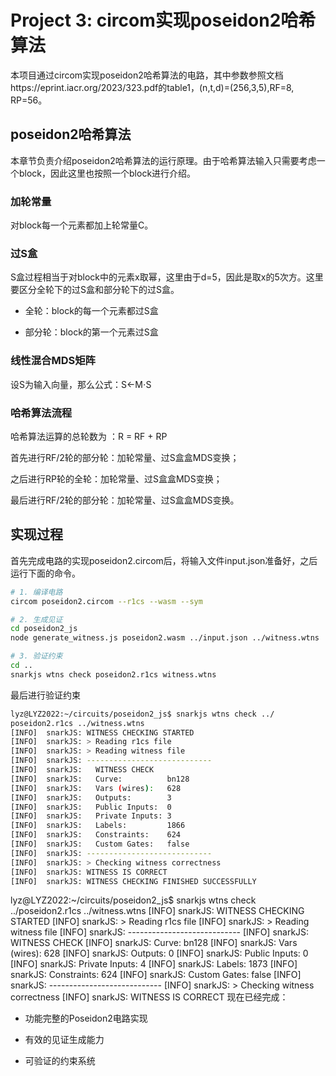 # Project 3:  circom实现poseidon2哈希算法

本项目通过circom实现poseidon2哈希算法的电路，其中参数参照文档https://eprint.iacr.org/2023/323.pdf的table1，(n,t,d)=(256,3,5),RF=8, RP=56。
##  poseidon2哈希算法
本章节负责介绍poseidon2哈希算法的运行原理。由于哈希算法输入只需要考虑一个block，因此这里也按照一个block进行介绍。

### 加轮常量
对block每一个元素都加上轮常量C。

###  过S盒
S盒过程相当于对block中的元素x取幂，这里由于d=5，因此是取x的5次方。这里要区分全轮下的过S盒和部分轮下的过S盒。

- 全轮：block的每一个元素都过S盒

- 部分轮：block的第一个元素过S盒


### 线性混合MDS矩阵
设S为输入向量，那么公式：S←M⋅S

### 哈希算法流程
哈希算法运算的总轮数为 ：R = RF + RP

首先进行RF/2轮的部分轮：加轮常量、过S盒盒MDS变换；

之后进行RP轮的全轮：加轮常量、过S盒盒MDS变换；

最后进行RF/2轮的部分轮：加轮常量、过S盒盒MDS变换。

## 

##  实现过程
首先完成电路的实现poseidon2.circom后，将输入文件input.json准备好，之后运行下面的命令。

```bash
# 1. 编译电路
circom poseidon2.circom --r1cs --wasm --sym

# 2. 生成见证
cd poseidon2_js
node generate_witness.js poseidon2.wasm ../input.json ../witness.wtns

# 3. 验证约束
cd ..
snarkjs wtns check poseidon2.r1cs witness.wtns
```

最后进行验证约束
```bash
lyz@LYZ2022:~/circuits/poseidon2_js$ snarkjs wtns check ../
poseidon2.r1cs ../witness.wtns
[INFO]  snarkJS: WITNESS CHECKING STARTED
[INFO]  snarkJS: > Reading r1cs file
[INFO]  snarkJS: > Reading witness file
[INFO]  snarkJS: ----------------------------
[INFO]  snarkJS:   WITNESS CHECK
[INFO]  snarkJS:   Curve:          bn128
[INFO]  snarkJS:   Vars (wires):   628
[INFO]  snarkJS:   Outputs:        3
[INFO]  snarkJS:   Public Inputs:  0
[INFO]  snarkJS:   Private Inputs: 3
[INFO]  snarkJS:   Labels:         1866
[INFO]  snarkJS:   Constraints:    624
[INFO]  snarkJS:   Custom Gates:   false
[INFO]  snarkJS: ----------------------------
[INFO]  snarkJS: > Checking witness correctness
[INFO]  snarkJS: WITNESS IS CORRECT
[INFO]  snarkJS: WITNESS CHECKING FINISHED SUCCESSFULLY
```

lyz@LYZ2022:~/circuits/poseidon2_js$ snarkjs wtns check ../poseidon2.r1cs ../witness.wtns
[INFO]  snarkJS: WITNESS CHECKING STARTED
[INFO]  snarkJS: > Reading r1cs file
[INFO]  snarkJS: > Reading witness file
[INFO]  snarkJS: ----------------------------
[INFO]  snarkJS:   WITNESS CHECK
[INFO]  snarkJS:   Curve:          bn128
[INFO]  snarkJS:   Vars (wires):   628
[INFO]  snarkJS:   Outputs:        0
[INFO]  snarkJS:   Public Inputs:  0
[INFO]  snarkJS:   Private Inputs: 4
[INFO]  snarkJS:   Labels:         1873
[INFO]  snarkJS:   Constraints:    624
[INFO]  snarkJS:   Custom Gates:   false
[INFO]  snarkJS: ----------------------------
[INFO]  snarkJS: > Checking witness correctness
[INFO]  snarkJS: WITNESS IS CORRECT
现在已经完成：

- 功能完整的Poseidon2电路实现

- 有效的见证生成能力

- 可验证的约束系统
